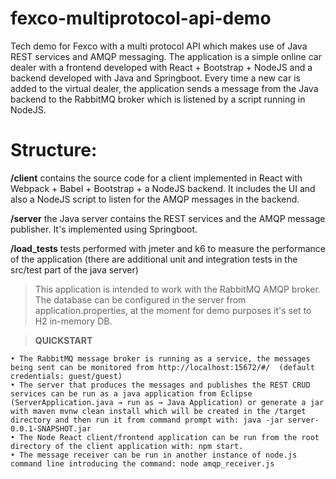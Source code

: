 # fexco-multiprotocol-api-demo
Tech demo for Fexco with a multi protocol API which makes use of Java REST services and AMQP messaging. The application is a simple online car dealer with a frontend developed with React + Bootstrap + NodeJS and a backend developed with Java and Springboot. Every time a new car is added to the virtual dealer, the application sends a message from the Java backend to the RabbitMQ broker which is listened by a script running in NodeJS.

# Structure:
**/client**
contains the source code for a client implemented in React with Webpack + Babel + Bootstrap + a NodeJS backend. It includes the UI and also a NodeJS script to listen for the AMQP messages in the backend.

**/server**
the Java server contains the REST services and the AMQP message publisher. It's implemented using Springboot.

**/load_tests**
tests performed with jmeter and k6 to measure the performance of the application (there  are additional unit and integration tests in the src/test part of the java server)

>This application is intended to work with the RabbitMQ AMQP broker. The database can be configured in the server from application.properties, at the moment for demo purposes it's set to H2 in-memory DB.

>**QUICKSTART**

    • The RabbitMQ message broker is running as a service, the messages being sent can be monitored from http://localhost:15672/#/  (default credentials: guest/guest)
    • The server that produces the messages and publishes the REST CRUD services can be run as a java application from Eclipse (ServerApplication.java → run as → Java Application) or generate a jar with maven mvnw clean install which will be created in the /target directory and then run it from command prompt with: java -jar server-0.0.1-SNAPSHOT.jar      
    • The Node React client/frontend application can be run from the root directory of the client application with: npm start.
    • The message receiver can be run in another instance of node.js command line introducing the command: node amqp_receiver.js
